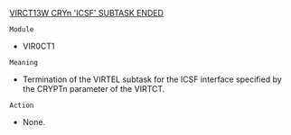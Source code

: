 [VIRCT13W CRYn 'ICSF' SUBTASK ENDED](https://virtel.readthedocs.io/en/latest/manuals/virtel/Virtel459MG/messages.html?highlight=VIRCT13W#VIRCT13W)

`Module`
- VIR0CT1

`Meaning`
- Termination of the VIRTEL subtask for the ICSF interface specified by the CRYPTn parameter of the VIRTCT.

`Action`
- None.
